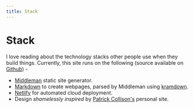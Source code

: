 ```yaml
---
title: Stack
---
```


# Stack

I love reading about the technology stacks other people use when they build things.
Currently, this site runs on the following (source available on [Github](https://github.com/harrison-broadbent/personal_site)) -

- [Middleman](https://www.middlemanapp.com/) static site generator.
- [Markdown](https://en.wikipedia.org/wiki/Markdown) to create webpages, parsed by Middleman using [kramdown](https://github.com/gettalong/kramdown).
- [Netlify](https://www.netlify.com) for automated cloud deployment.
- Design _shamelessly inspired_ by [Patrick Collison's](https://www.patrickcollison.com) personal site.
